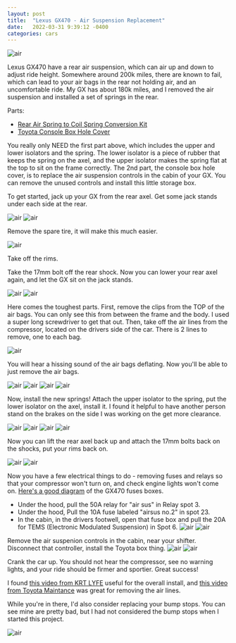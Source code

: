 ```yaml
---
layout: post
title:  "Lexus GX470 - Air Suspension Replacement"
date:   2022-03-31 9:39:12 -0400
categories: cars
---
```


![air](/images/air/27.jpg)

Lexus GX470 have a rear air suspension, which can air up and down to adjust ride height. Somewhere around 200k miles, there are known to fail, which can lead to your air bags in the rear not holding air, and an uncomfortable ride. My GX has about 180k miles, and I removed the air suspension and installed a set of springs in the rear. 

Parts:
* [Rear Air Spring to Coil Spring Conversion Kit](https://amzn.to/3DoMyhz)
* [Toyota Console Box Hole Cover ](https://amzn.to/3wTbhJI)

You really only NEED the first part above, which includes the upper and lower isolators and the spring. The lower isolator is a piece of rubber that keeps the spring on the axel, and the upper isolator makes the spring flat at the top to sit on the frame correctly. The 2nd part, the console box hole cover, is to replace the air suspension controls in the cabin of your GX. You can remove the unused controls and install this little storage box. 

To get started, jack up your GX from the rear axel. Get some jack stands under each side at the rear. 

![air](/images/air/4.jpg)
![air](/images/air/2.jpg)

Remove the spare tire, it will make this much easier. 

![air](/images/air/1.jpg)

Take off the rims. 

Take the 17mm bolt off the rear shock. Now you can lower your rear axel again, and let the GX sit on the jack stands. 

![air](/images/air/9.jpg)
![air](/images/air/10.jpg)

Here comes the toughest parts. First, remove the clips from the TOP of the air bags. You can only see this from between the frame and the body. I used a super long screwdriver to get that out. Then, take off the air lines from the compressor, located on the drivers side of the car. There is 2 lines to remove, one to each bag. 

![air](/images/air/15.jpg)

You will hear a hissing sound of the air bags deflating. Now you'll be able to just remove the air bags.

![air](/images/air/16.jpg)
![air](/images/air/17.jpg)
![air](/images/air/18.jpg)
![air](/images/air/19.jpg)

Now, install the new springs! Attach the upper isolator to the spring, put the lower isolator on the axel, install it. I found it helpful to have another person stand on the brakes on the side I was working on the get more clearance. 

![air](/images/air/22.jpg)
![air](/images/air/23.jpg)
![air](/images/air/24.jpg)
![air](/images/air/25.jpg)

Now you can lift the rear axel back up and attach the 17mm bolts back on the shocks, put your rims back on. 

![air](/images/air/26.jpg)
![air](/images/air/27.jpg)

Now you have a few electrical things to do - removing fuses and relays so that your compressor won't turn on, and check engine lights won't come on. [Here's a good diagram](https://fuse-box.info/lexus/lexus-gx470-j120-2002-2009-fuses) of the GX470 fuses boxes. 
* Under the hood, pull the 50A relay for "air sus" in Relay spot 3.
* Under the hood, Pull the 10A fuse labeled "airsus no.2" in spot 23. 
* In the cabin, in the drivers footwell, open that fuse box and pull the 20A for TEMS (Electronic Modulated Suspension) in Spot 6. 
![air](/images/air/7.jpg)
![air](/images/air/8.jpg)

Remove the air suspenion controls in the cabin, near your shifter. Disconnect that controller, install the Toyota box thing. 
![air](/images/air/11.jpg)
![air](/images/air/12.jpg)

Crank the car up. You should not hear the compressor, see no warning lights, and your ride should be firmer and sportier. Great success!

I found [this video from KRT LYFE](https://www.youtube.com/watch?v=X6j8q4VKzdk) useful for the overall install, and [this video from Toyota Maintance](https://www.youtube.com/watch?v=o5d4qfyrnC0) was great for removing the air lines. 

While you're in there, I'd also consider replacing your bump stops. You can see mine are pretty bad, but I had not considered the bump stops when I started this project. 

![air](/images/air/13.jpg)
